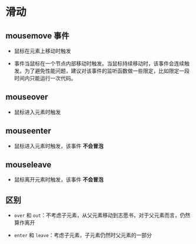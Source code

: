# 滑动

## mousemove 事件

*   鼠标在元素上移动时触发

*   事件当鼠标在一个节点内部移动时触发。当鼠标持续移动时，该事件会连续触发。为了避免性能问题，建议对该事件的监听函数做一些限定，比如限定一段时间内只能运行一次代码。

## mouseover

*   鼠标进入元素时触发

## mouseenter

*   鼠标进入元素时触发，该事件 **不会冒泡**

## mouseleave

*   鼠标离开元素时触发，该事件 **不会冒泡**

## 区别

*   `over` 和 `out`：不考虑子元素，从父元素移动到志愿书，对于父元素而言，仍然算作离开

*   `enter` 和 `leave`：考虑子元素，子元素仍然时父元素的一部分
